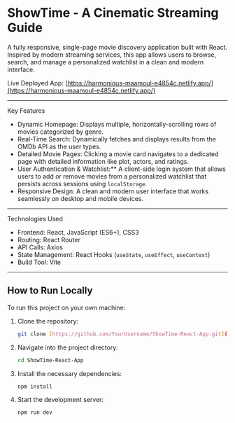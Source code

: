 # ShowTime - A Cinematic Streaming Guide


A fully responsive, single-page movie discovery application built with React. Inspired by modern streaming services, this app allows users to browse, search, and manage a personalized watchlist in a clean and modern interface.

Live Deployed App: [https://harmonious-maamoul-e4854c.netlify.app/](https://harmonious-maamoul-e4854c.netlify.app/)

---

 Key Features

-  Dynamic Homepage: Displays multiple, horizontally-scrolling rows of movies categorized by genre.
-   Real-Time Search: Dynamically fetches and displays results from the OMDb API as the user types.
-   Detailed Movie Pages: Clicking a movie card navigates to a dedicated page with detailed information like plot, actors, and ratings.
-   User Authentication & Watchlist:** A client-side login system that allows users to add or remove movies from a personalized watchlist that persists across sessions using `localStorage`.
-   Responsive Design: A clean and modern user interface that works seamlessly on desktop and mobile devices.

---

 Technologies Used

-   Frontend: React, JavaScript (ES6+), CSS3
-   Routing: React Router
-   API Calls: Axios
-   State Management: React Hooks (`useState`, `useEffect`, `useContext`)
-   Build Tool: Vite

---

## How to Run Locally

To run this project on your own machine:

1.  Clone the repository:
    ```bash
    git clone [https://github.com/YourUsername/ShowTime-React-App.git](https://github.com/YourUsername/ShowTime-React-App.git)
    ```
2.  Navigate into the project directory:
    ```bash
    cd ShowTime-React-App
    ```
3.  Install the necessary dependencies:
    ```bash
    npm install
    ```
4.  Start the development server:
    ```bash
    npm run dev
    ```
